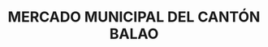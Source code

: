 ---
title: "MERCADO MUNICIPAL DEL CANTÓN BALAO"
url: /canton-balao/mercado-municipal-del-canton-balao/
shop: supermercado
---